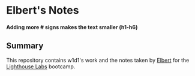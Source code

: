 # Elbert's Notes
#### Adding more \# signs makes the text smaller (h1-h6)

## Summary

This repository contains w1d1's work and the notes taken by [Elbert](https://github.com/bert-bae) for the [Lighthouse Labs](https://www.lighthouselabs.ca) bootcamp.
